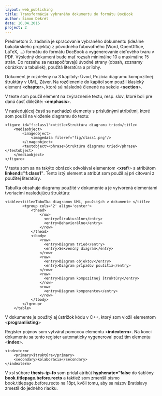 ```yaml
---
layout: web_publishing
title: Transformácia vybraného dokumentu do formátu DocBook
author: Šimon Dekrét
date: 10.04.2016
project: 2
---
```


Predmetom 2. zadania je spracovanie vybraného dokumentu (ideálne bakalárskeho projektu) z pôvodného ľubovoľného (Word, OpenOffice, LaTeX, …) formátu do formátu DocBook a vygenerovanie cieľového tvaru v PDF. Výsledný dokument bude mať rozsah minimálne 10 a maximálne 15 strán. Do rozsahu sa nezapočítavajú úvodné strany (obsah, zoznamy obrázkov a tabuliek), použitá literatúra a prílohy.

Dokument je rozdelený na 3 kapitoly: Úvod, Pozícia diagramu kompozitnej štruktúry v UML, Záver. Na rozčlenenie do kapitol som použil klasický element <**chapter**>, ktoré sú následné členené na sekcie <**section**>.

V texte som použil element na zvýraznenie textu, resp. slov, ktoré boli pre danú časť dôležité: <**emphasis**>.

V nasledujúcej časti sa nachádzú elementy s príslušnými atribútmi, ktoré som použil na vloženie diagramu do textu:

    <figure id="f:class1"><title>Štruktúra diagramu tried</title>
		<mediaobject>
			<imageobject>
				<imagedata fileref="fig/class1.png"/>
			</imageobject>
			<textobject><phrase>Štruktúra diagramu tried</phrase></textobject>
		</mediaobject>
	</figure>

V texte som sa na takýto obrázok odvolával elementom <**xref**/> s atribútom **linkend="f:class1"**. Tento istý element a atribút som použil aj pri citovaní z použitej literatúry.

Tabuľka obsahuje diagramy použité v dokumente a je vytvorená elementami tvoriacimi nasledujúcu štruktúru:

    <table><title>Tabuľka diagramov UML, použitých v dokumente </title>
			<tgroup cols='2' align='center'>
				<thead>
					<row>
					  <entry>Štrukturálne</entry>
					  <entry>Behaviorálne</entry>
					</row>
				</thead>
				<tbody>
					<row>
					  <entry>Diagram tried</entry>
					  <entry>Sekvenčný diagram</entry>
					</row>
					<row>
					  <entry>Diagram objektov</entry>
					  <entry>Diagram prípadov použitia</entry>
					</row>
					<row> 
					  <entry>Diagram kompozitnej štruktúry</entry>
					</row>
					<row>
					  <entry>Diagram komponentov</entry>
					</row>
				</tbody>
			</tgroup>
		</table>


V dokumente je použitý aj ústrižok kódu v C++, ktorý som vložil elementom <**programlisting**>

Register pojmov som vytváral pomocou elementu <**indexterm**>. Na konci dokumentu sa tento register automaticky vygeneroval použitím elementu <**index**>.

    <indexterm>
    	<primary>štruktúra</primary>
    	<secondary>kolaborácia</secondary>
    </indexterm>
    
V xsl súbore **thesis-tp-fo** som pridal atribút **hyphenate=”false** do šablóny **book.titlepage.before.recto** a taktiež som zmenšil písmo book.titlepage.before.recto na 18pt, kvôli tomu, aby sa názov Bratislavy zmestil do jedného riadku.
